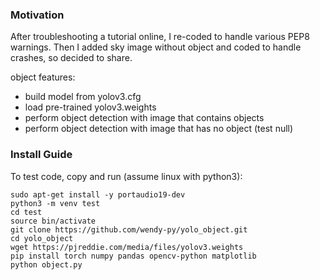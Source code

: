 ### Motivation
After troubleshooting a tutorial online, I re-coded to handle various PEP8 warnings. Then I added sky image without object and coded to handle crashes, so decided to share.

object features:
* build model from yolov3.cfg
* load pre-trained yolov3.weights
* perform object detection with image that contains objects
* perform object detection with image that has no object (test null)

### Install Guide
To test code, copy and run (assume linux with python3):
```
sudo apt-get install -y portaudio19-dev 
python3 -m venv test
cd test
source bin/activate
git clone https://github.com/wendy-py/yolo_object.git
cd yolo_object
wget https://pjreddie.com/media/files/yolov3.weights
pip install torch numpy pandas opencv-python matplotlib
python object.py
```
